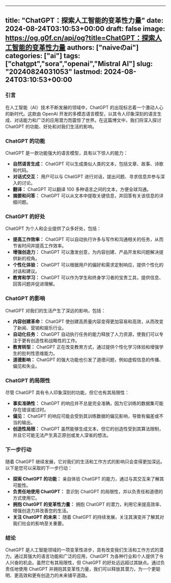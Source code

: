 
---
title: "ChatGPT：探索人工智能的变革性力量"
date: 2024-08-24T03:10:53+00:00
draft: false
image: https://og.g0f.cn/api/og?title=ChatGPT：探索人工智能的变革性力量
authors: ["naiveのai"]
categories: ["ai"]
tags: ["chatgpt","sora","openai","Mistral AI"]
slug: "20240824031053"
lastmod: 2024-08-24T03:10:53+00:00
---
### 引言

在人工智能（AI）技术不断发展的领域中，ChatGPT 的出现标志着一个激动人心的新时代。这款由 OpenAI 开发的多模态语言模型，以其令人印象深刻的语言生成、对话能力和广泛的应用潜力而震惊了世界。在这篇博文中，我们将深入探讨 ChatGPT 的功能、好处和对我们生活的影响。

### ChatGPT 的功能

ChatGPT 是一款功能强大的语言模型，具有以下惊人的能力：

- **自然语言生成：** ChatGPT 可以生成类似人类的文本，包括文章、故事、诗歌和代码。
- **对话式交互：** 用户可以与 ChatGPT 进行对话，提出问题、寻求信息并参与深入的讨论。
- **翻译：** ChatGPT 可以翻译 100 多种语言之间的文本，方便全球沟通。
- **摘要和问答：** ChatGPT 可以从文本中提取关键信息，并回答有关该信息的详细问题。

### ChatGPT 的好处

ChatGPT 为个人和企业提供了众多好处，包括：

- **提高工作效率：** ChatGPT 可以自动执行许多与写作和沟通相关的任务，从而节省时间并提高工作效率。
- **增强创造力：** ChatGPT 可以激发创意，为内容创建、产品开发和问题解决提供新的视角。
- **个性化体验：** ChatGPT 可以根据用户的偏好和需求定制响应，提供个性化的对话和建议。
- **教育和学习：** ChatGPT 可以作为学生和终身学习者的宝贵工具，提供信息、回答问题并促进理解。

### ChatGPT 的影响

ChatGPT 对我们的生活产生了深远的影响，包括：

- **内容创建革命：** ChatGPT 使创建高质量内容变得更加容易和高效，从而改变了新闻、营销和娱乐行业。
- **自动化任务：** ChatGPT 自动执行任务的能力释放了人力资源，使我们可以专注于更有创造性和战略性的工作。
- **教育转型：** ChatGPT 正在改变教育方式，通过提供个性化学习体验和增强学生的批判性思维能力。
- **道德影响：** ChatGPT 的强大功能也引发了道德问题，例如虚假信息的传播、偏见和失业。

### ChatGPT 的局限性

尽管 ChatGPT 具有令人印象深刻的功能，但它也有其局限性：

- **事实准确性：** ChatGPT 的响应并不总是完全准确，因为它训练的数据集可能存在错误或过时。
- **偏见：** ChatGPT 的响应可能会受到其训练数据的偏见影响，导致有偏差或不当的输出。
- **创造性局限：** ChatGPT 虽然能够生成文本，但它的创造性受到其算法限制，并且它可能无法产生真正原创或发人深省的想法。

### 下一步行动

随着 ChatGPT 继续发展，它对我们的生活和工作方式的影响只会变得更加深远。以下是您可以采取的下一步行动：

- **探索 ChatGPT 的功能：** 亲自体验 ChatGPT 的能力，通过与其交互来了解其可能性。
- **负责任地使用 ChatGPT：** 意识到 ChatGPT 的局限性，并以负责任和道德的方式使用它。
- **拥抱 ChatGPT 的变革性力量：** 拥抱 ChatGPT 的潜力，利用它来提高效率、增强创造力并改善您的生活。
- **关注 ChatGPT 的未来：** 随着 ChatGPT 的持续发展，关注其演变并了解其对我们社会的影响至关重要。

### 结论

ChatGPT 是人工智能领域的一项变革性进步，具有改变我们生活和工作方式的潜力。通过其强大的语言功能和广泛的应用，ChatGPT 为各种行业和个人提供了令人兴奋的机会。虽然它有其局限性，但 ChatGPT 的好处远远超过其缺点。通过负责任地使用 ChatGPT 并拥抱其变革性力量，我们可以释放其潜力，为一个更聪明、更高效和更有创造力的未来铺平道路。